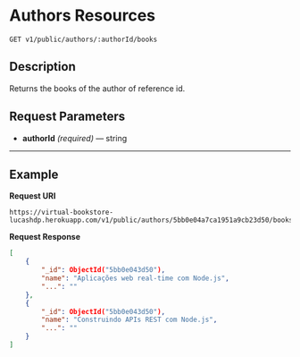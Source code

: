 # Authors Resources

    GET v1/public/authors/:authorId/books

## Description
Returns the books of the author of reference id.

## Request Parameters

- **authorId** _(required)_ — string

***

## Example
**Request URI**

    https://virtual-bookstore-lucashdp.herokuapp.com/v1/public/authors/5bb0e04a7ca1951a9cb23d50/books

**Request Response**
``` json
[
    {
        "_id": ObjectId("5bb0e043d50"),
        "name": "Aplicações web real-time com Node.js",
        "...": ""
    },
    {
        "_id": ObjectId("5bb0e043d50"),
        "name": "Construindo APIs REST com Node.js",
        "...": ""
    }
]
```